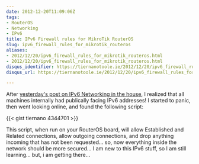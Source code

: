 ```yaml
---
date: 2012-12-20T11:09:06Z
tags:
- RouterOS
- Networking
- IPv6
title: IPv6 Firewall rules for MikroTik RouterOS
slug: ipv6_firewall_rules_for_mikrotik_routeros
aliases:
- 2012/12/20/ipv6_firewall_rules_for_mikrotik_routeros.html
- 2012/12/20/ipv6_firewall_rules_for_mikrotik_routeros.html
disqus_identifier: https://tiernanotoole.ie/2012/12/20/ipv6_firewall_rules_for_mikrotik_routeros.html
disqus_url: https://tiernanotoole.ie/2012/12/20/ipv6_firewall_rules_for_mikrotik_routeros.html

---
```

 
 
 

After [yesterday's post on IPv6 Networking in the house][1], I realized that all machines internally had publically facing IPv6 addresses! I started to panic, then went looking online, and found the following script:

{{< gist tiernano 4344701 >}}


This script, when run on your RouterOS board, will allow Established and Related connections, allow outgoing connections, and drop anything incoming that has not been requested... so, now everything inside the network should be more secured... I am new to this IPv6 stuff, so I am still learning... but, i am getting there...

[1]:http://tiernanotoole.ie/2012/12/19/ipv6_%2B_mikrotik_%2B_linux_%2B_windows.html
